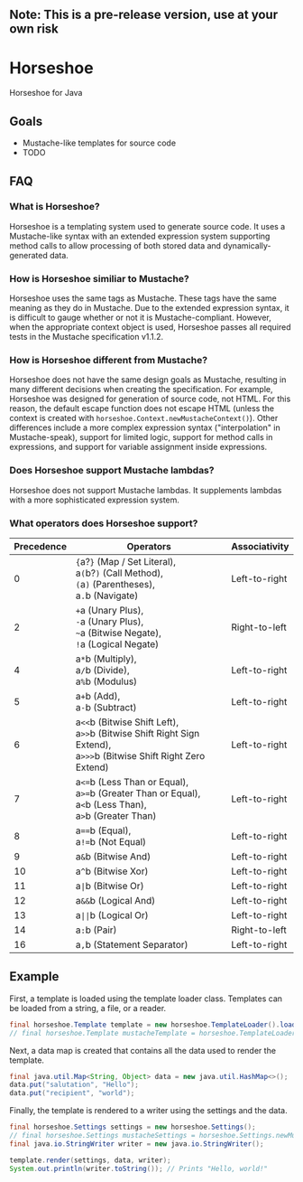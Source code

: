 ## Note: This is a pre-release version, use at your own risk

# Horseshoe
Horseshoe for Java

## Goals
* Mustache-like templates for source code
* TODO

## FAQ
### What is Horseshoe?
Horseshoe is a templating system used to generate source code. It uses a Mustache-like syntax with an extended expression system supporting method calls to allow processing of both stored data and dynamically-generated data.

### How is Horseshoe similiar to Mustache?
Horseshoe uses the same tags as Mustache. These tags have the same meaning as they do in Mustache. Due to the extended expression syntax, it is difficult to gauge whether or not it is Mustache-compliant. However, when the appropriate context object is used, Horseshoe passes all required tests in the Mustache specification v1.1.2.

### How is Horseshoe different from Mustache?
Horseshoe does not have the same design goals as Mustache, resulting in many different decisions when creating the specification. For example, Horseshoe was designed for generation of source code, not HTML. For this reason, the default escape function does not escape HTML (unless the context is created with `horseshoe.Context.newMustacheContext()`). Other differences include a more complex expression syntax ("interpolation" in Mustache-speak), support for limited logic, support for method calls in expressions, and support for variable assignment inside expressions.

### Does Horseshoe support Mustache lambdas?
Horseshoe does not support Mustache lambdas. It supplements lambdas with a more sophisticated expression system.

### What operators does Horseshoe support?
Precedence | Operators | Associativity
---------- | --------- | -------------
0 | <code>{</code>a?<code>}</code> (Map / Set Literal), <br>a<code>(</code>b?<code>)</code> (Call Method), <br><code>(</code>a<code>)</code> (Parentheses), <br>a<code>.</code>b (Navigate) | Left-to-right
2 | <code>+</code>a (Unary Plus), <br><code>-</code>a (Unary Plus), <br><code>~</code>a (Bitwise Negate), <br><code>!</code>a (Logical Negate) | Right-to-left
4 | a<code>*</code>b (Multiply), <br>a<code>/</code>b (Divide), <br>a<code>%</code>b (Modulus) | Left-to-right
5 | a<code>+</code>b (Add), <br>a<code>-</code>b (Subtract) | Left-to-right
6 | a<code><<</code>b (Bitwise Shift Left), <br>a<code>>></code>b (Bitwise Shift Right Sign Extend), <br>a<code>>>></code>b (Bitwise Shift Right Zero Extend) | Left-to-right
7 | a<code><=</code>b (Less Than or Equal), <br>a<code>>=</code>b (Greater Than or Equal), <br>a<code><</code>b (Less Than), <br>a<code>></code>b (Greater Than) | Left-to-right
8 | a<code>==</code>b (Equal), <br>a<code>!=</code>b (Not Equal) | Left-to-right
9 | a<code>&</code>b (Bitwise And) | Left-to-right
10 | a<code>^</code>b (Bitwise Xor) | Left-to-right
11 | a<code>&#124;</code>b (Bitwise Or) | Left-to-right
12 | a<code>&&</code>b (Logical And) | Left-to-right
13 | a<code>&#124;&#124;</code>b (Logical Or) | Left-to-right
14 | a<code>:</code>b (Pair) | Right-to-left
16 | a<code>,</code>b (Statement Separator) | Left-to-right

## Example
First, a template is loaded using the template loader class. Templates can be loaded from a string, a file, or a reader.
```java
final horseshoe.Template template = new horseshoe.TemplateLoader().load("Hello World", "{{{salutation}}}, {{ recipient }}!");
// final horseshoe.Template mustacheTemplate = horseshoe.TemplateLoader.newMustacheLoader().load("Hello World", "{{{salutation}}}, {{ recipient }}!");
```

Next, a data map is created that contains all the data used to render the template.
```java
final java.util.Map<String, Object> data = new java.util.HashMap<>();
data.put("salutation", "Hello");
data.put("recipient", "world");
```

Finally, the template is rendered to a writer using the settings and the data.
```java
final horseshoe.Settings settings = new horseshoe.Settings();
// final horseshoe.Settings mustacheSettings = horseshoe.Settings.newMustacheSettings();
final java.io.StringWriter writer = new java.io.StringWriter();

template.render(settings, data, writer);
System.out.println(writer.toString()); // Prints "Hello, world!"
```
